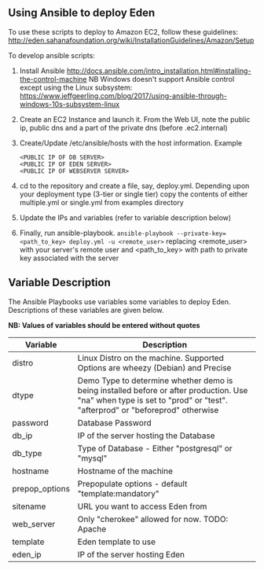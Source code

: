 Using Ansible to deploy Eden
------------------------------

To use these scripts to deploy to Amazon EC2, follow these guidelines:
http://eden.sahanafoundation.org/wiki/InstallationGuidelines/Amazon/Setup

To develop ansible scripts:
1.  Install Ansible
 http://docs.ansible.com/intro_installation.html#installing-the-control-machine
 NB Windows doesn't support Ansible control except using the Linux subsystem:
 https://www.jeffgeerling.com/blog/2017/using-ansible-through-windows-10s-subsystem-linux

2.  Create an EC2 Instance and launch it. From the Web UI, note the public ip, public dns and a part of the private dns (before .ec2.internal)

3.  Create/Update /etc/ansible/hosts with the host information. Example

        <PUBLIC IP OF DB SERVER>
        <PUBLIC IP OF EDEN SERVER>
        <PUBLIC IP OF WEBSERVER SERVER>

4. cd to the repository and create a file, say, deploy.yml. Depending upon your deployment type (3-tier or single tier) copy the contents of either multiple.yml or single.yml from examples directory

5. Update the IPs and variables (refer to variable description below)

6. Finally, run ansible-playbook. `ansible-playbook --private-key=<path_to_key> deploy.yml -u <remote_user>` replacing <remote_user> with your server's remote user and <path_to_key> with path to private key associated with the server

Variable Description
-------------------

The Ansible Playbooks use variables some variables to deploy Eden. Descriptions of these variables are given below.

**NB: Values of variables should be entered without quotes**

| Variable       | Description |
| -------------  | ------------- |
| distro         | Linux Distro on the machine. Supported Options are wheezy (Debian) and Precise |
| dtype          | Demo Type to determine whether demo is being installed before or after production. Use "na" when type is set to "prod" or "test". "afterprod" or "beforeprod" otherwise |
| password       | Database Password |
| db_ip          | IP of the server hosting the Database |
| db_type        | Type of Database - Either "postgresql" or "mysql" |
| hostname       | Hostname of the machine |
| prepop_options | Prepopulate options - default "template:mandatory" |
| sitename       | URL you want to access Eden from |
| web_server     | Only "cherokee" allowed for now. TODO: Apache |
| template       | Eden template to use |
| eden_ip        | IP of the server hosting Eden |

